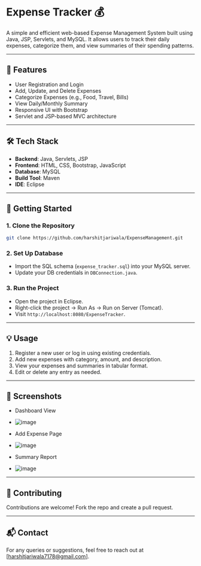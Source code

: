 # Expense Tracker 💰

A simple and efficient web-based Expense Management System built using Java, JSP, Servlets, and MySQL. It allows users to track their daily expenses, categorize them, and view summaries of their spending patterns.

---

## 🔧 Features

- User Registration and Login
- Add, Update, and Delete Expenses
- Categorize Expenses (e.g., Food, Travel, Bills)
- View Daily/Monthly Summary
- Responsive UI with Bootstrap
- Servlet and JSP-based MVC architecture

---

## 🛠️ Tech Stack

- **Backend**: Java, Servlets, JSP
- **Frontend**: HTML, CSS, Bootstrap, JavaScript
- **Database**: MySQL
- **Build Tool**: Maven
- **IDE**: Eclipse

---

## 🚀 Getting Started

### 1. Clone the Repository

```bash
git clone https://github.com/harshitjariwala/ExpenseManagement.git
````

### 2. Set Up Database

* Import the SQL schema (`expense_tracker.sql`) into your MySQL server.
* Update your DB credentials in `DBConnection.java`.

### 3. Run the Project

* Open the project in Eclipse.
* Right-click the project → Run As → Run on Server (Tomcat).
* Visit `http://localhost:8080/ExpenseTracker`.

---

## 💡 Usage

1. Register a new user or log in using existing credentials.
2. Add new expenses with category, amount, and description.
3. View your expenses and summaries in tabular format.
4. Edit or delete any entry as needed.

---

## 📸 Screenshots

* Dashboard View
* ![image](https://github.com/user-attachments/assets/83819ecb-47ec-44ad-b1d6-88b24c0b69f9)

* Add Expense Page
* ![image](https://github.com/user-attachments/assets/5c45b07c-382f-4907-b36c-ea667b435dd7)

* Summary Report
* ![image](https://github.com/user-attachments/assets/2d6934bc-6de8-46e0-8677-5cdd3c0ab765)


---

## 🤝 Contributing

Contributions are welcome! Fork the repo and create a pull request.

---

## 📬 Contact

For any queries or suggestions, feel free to reach out at \[[harshitjariwala7178@gmail.com](mailto:harshitjariwala7178@gmail.com)].
